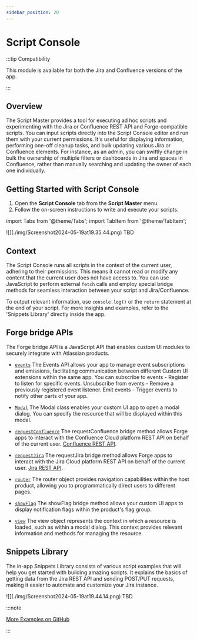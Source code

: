 ```yaml
---
sidebar_position: 20
---
```


# Script Console

:::tip Compatibility

This module is available for both the Jira and Confluence versions of the app.

:::


## Overview
The Script Master provides a tool for executing ad hoc scripts and experimenting with the Jira or Confluence REST API and Forge-compatible scripts. You can input scripts directly into the Script Console editor and run them with your current permissions. It's useful for displaying information, performing one-off cleanup tasks, and bulk updating various Jira or Confluence elements. For instance, as an admin, you can swiftly change in bulk the ownership of multiple filters or dashboards in Jira and spaces in Confluence, rather than manually searching and updating the owner of each one individually.


## Getting Started with Script Console

1. Open the **Script Console** tab from the **Script Master** menu.
2. Follow the on-screen instructions to write and execute your scripts.


import Tabs from '@theme/Tabs';
import TabItem from '@theme/TabItem';

<Tabs>
  <TabItem value="jira" label="In Jira version" default>
    ![](./img/Screenshot2024-05-19at19.35.44.png)
  </TabItem>
  <TabItem value="conf" label="In Confluence version">
    TBD
    <!-- ![](./img/Screenshot2024-05-23at12.02.51.png) -->
  </TabItem>
</Tabs>


## Context

The Script Console runs all scripts in the context of the current user, adhering to their permissions. This means it cannot read or modify any content that the current user does not have access to. You can use JavaScript to perform external `fetch` calls and employ special bridge methods for seamless interaction between your script and Jira/Confluence.

To output relevant information, use `console.log()` or the `return` statement at the end of your script. For more insights and examples, refer to the 'Snippets Library' directly inside the app.


## Forge bridge APIs

The Forge bridge API is a JavaScript API that enables custom UI modules to securely integrate with Atlassian products.

- [`events`](https://developer.atlassian.com/platform/forge/apis-reference/ui-api-bridge/events/) The Events API allows your app to manage event subscriptions and emissions, facilitating communication between different Custom UI extensions within the same app. You can subscribe to events - Register to listen for specific events.
Unsubscribe from events - Remove a previously registered event listener.
Emit events - Trigger events to notify other parts of your app.

- [`Modal`](https://developer.atlassian.com/platform/forge/apis-reference/ui-api-bridge/modal/) The Modal class enables your custom UI app to open a modal dialog. You can specify the resource that will be displayed within this modal.

- [`requestConfluence`](https://developer.atlassian.com/platform/forge/apis-reference/ui-api-bridge/requestConfluence/) The requestConfluence bridge method allows Forge apps to interact with the Confluence Cloud platform REST API on behalf of the current user. [Confluence REST API](https://developer.atlassian.com/cloud/confluence/rest/v2).

- [`requestJira`](https://developer.atlassian.com/platform/forge/apis-reference/ui-api-bridge/requestJira/) The requestJira bridge method allows Forge apps to interact with the Jira Cloud platform REST API on behalf of the current user. [Jira REST API](https://developer.atlassian.com/cloud/jira/platform/rest/v3/intro).

- [`router`](https://developer.atlassian.com/platform/forge/apis-reference/ui-api-bridge/router/) The router object provides navigation capabilities within the host product, allowing you to programmatically direct users to different pages.

- [`showFlag`](https://developer.atlassian.com/platform/forge/apis-reference/ui-api-bridge/showFlag/) The showFlag bridge method allows your custom UI apps to display notification flags within the product's flag group.

- [`view`](https://developer.atlassian.com/platform/forge/apis-reference/ui-api-bridge/view/) The view object represents the context in which a resource is loaded, such as within a modal dialog. This context provides relevant information and methods for managing the resource.


## Snippets Library

The in-app Snippets Library consists of various script examples that will help you get started with building amazing scripts. It explains the basics of getting data from the Jira REST API and sending POST/PUT requests, making it easier to automate and customize your Jira instance.


<Tabs>
  <TabItem value="jira" label="In Jira version" default>
    ![](./img/Screenshot2024-05-19at19.44.14.png)
  </TabItem>
  <TabItem value="conf" label="In Confluence version">
    TBD
  </TabItem>
</Tabs>


:::note

[More Examples on GitHub](https://github.com/kaisersoftapps/script-master)

:::